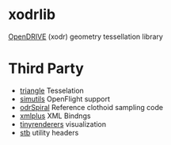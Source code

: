 # xodrlib
[OpenDRIVE](http://www.opendrive.org/) (xodr) geometry tessellation library

# Third Party
- [triangle](https://github.com/libigl/triangle) Tesselation 
- [simutils](https://github.com/gyakoo/simutils) OpenFlight support 
- [odrSpiral](https://github.com/DLR-TS/odrSpiral) Reference clothoid sampling code
- [xmlplus](https://github.com/nicholasshectman/xmlplus) XML Bindngs
- [tinyrenderers](https://github.com/chaoticbob/tinyrenderers) visualization
- [stb](https://github.com/nothings/stb) utility headers
